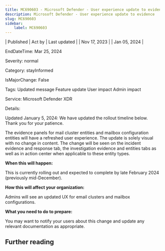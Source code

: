 ```yaml
---
title: MC690603 - Microsoft Defender - User experience update to evidence
description: Microsoft Defender - User experience update to evidence
slug: MC690603
sidebar:
    label: MC690603
---
```



| Published | Act by | Last updated |
| Nov 17, 2023 |  | Jan 05, 2024 |

EndDateTime: Mar 25, 2024

Severity: normal

Category: stayInformed

IsMajorChange: False

Tags: Updated message Feature update User impact Admin impact

Service: Microsoft Defender XDR

Details: 

<p>Updated January 5, 2024: We have updated the rollout timeline below. Thank you for your patience.</p><p>The evidence panels for mail cluster entities and mailbox configuration entities will have a refreshed user experience. The update is solely visual with no change in content. The change will be seen on the incident evidence and response tab, the investigation evidence and entities tabs as well as in action center when applicable to these entity types.</p><p><b>When this will happen:</b></p><p>This is currently rolling out and expected to complete by late February 2024 (previously mid-December).</p><p><b>How this will affect your organization:</b></p><p>Admins will see an updated UX for email clusters and mailbox configurations.</p><p><b>What you need to do to prepare:</b></p><p>You may want to notify your users about this change and update any relevant documentation as appropriate.</p>

## Further reading
